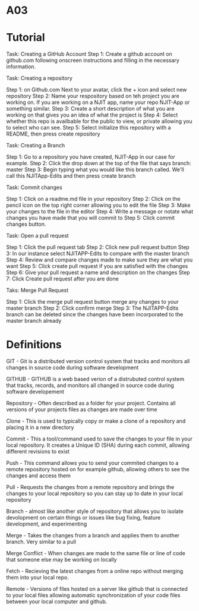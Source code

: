 # A03

# Tutorial
Task: Creating a GitHub Account
Step 1: Create a github account on github.com following onscreen instructions and filling in the necessary information.

Task: Creating a repository

Step 1: on Github.com Next to your avatar, click the + icon and select new repository
Step 2: Name your respository based on teh project you are working on. If you are working on a NJIT app, name your repo NJIT-App or something similar.
Step 3: Create a short description of what you are working on that gives you an idea of what the project is
Step 4: Select whether this repo is availbable for the public to view, or private allowing you to select who can see.
Step 5: Select initialize this repository with a README, then press create repository

Task: Creating a Branch

Step 1: Go to a repository you have created, NJIT-App in our case for example.
Step 2: Click the drop down at the top of the file that says branch: master
Step 3: Begin typing what you would like this branch called. We'll call this NJITApp-Edits and then press create branch

Task: Commit changes

Step 1: Click on a readme.md file in your repository
Step 2: Click on the pencil icon on the top right corner allowing you to edit the file
Step 3: Make your changes to the file in the editor
Step 4: Write a message or notate what changes you have made that you will commit to
Step 5: Click commit changes button.

Task: Open a pull request

Step 1: Click the pull request tab
Step 2: Click new pull request button
Step 3: In our instance select NJITAPP-Edits to compare with the master branch
Step 4: Review and compare changes made to make sure they are what you want
Step 5: Click create pull request if you are satisfied with the changes
Step 6: Give your pull request a name and description on the changes
Step 7: Click Create pull request after you are done

Taks: Merge Pull Request

Step 1: Click the merge pull request button merge any changes to your master branch
Step 2: Click confirm merge
Step 3: The NJITAPP-Edits branch can be deleted since the changes have been incorporated to the master branch already

# Definitions

GIT - Git is a distributed version control system that tracks and monitors all changes in source code during software development

GITHUB - GITHUB is a web based verion of a distrubuted control system that tracks, records, and monitors all changed in source code during software developement

Repository - Often described as a folder for your project. Contains all versions of your projects files as changes are made over time

Clone - This is used to typically copy or make a clone of a repository and placing it in a new directory

Commit - This a tool/command used to save the changes to your file in your local repository. It creates a Unique ID (SHA) during each commit, allowing different revisions to exist

Push - This command allows you to send your commited changes to a remote repository hosted on for example github, allowing others to see the changes and access them

Pull - Requests the changes from a remote repository and brings the changes to your local repository so you can stay up to date in your local repository

Branch - almost like another style of repository that allows you to isolate devolopment on certain things or issues like bug fixing, feature development, and experimenting

Merge - Takes the changes from a branch and applies them to another branch. Very similar to a pull

Merge Conflict - When changes are made to the same file or line of code that someone else may be working on locally

Fetch - Recieving the latest changes from a online repo without merging them into your local repo. 

Remote - Versions of files hosted on a server like github that is connected to your local files allowing automatic synchronization of your code files between your local computer and github.  
